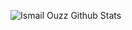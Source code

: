 ![Ismail Ouzz Github Stats](https://github-readme-stats.vercel.app/api?username=iouzzine&show_icons=true&title_color=C2EFB3&icon_color=86BBD8&text_color=E1EEF5&bg_color=2F4858)
